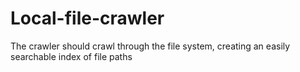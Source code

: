 # Local-file-crawler
The crawler should crawl through the file system, creating an easily searchable index of file paths
